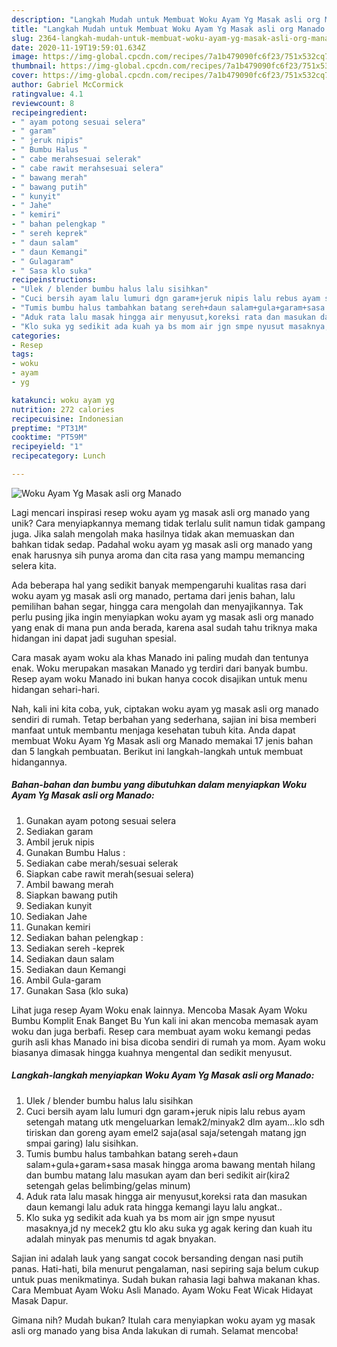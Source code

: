 ```yaml
---
description: "Langkah Mudah untuk Membuat Woku Ayam Yg Masak asli org Manado yang Sempurna"
title: "Langkah Mudah untuk Membuat Woku Ayam Yg Masak asli org Manado yang Sempurna"
slug: 2364-langkah-mudah-untuk-membuat-woku-ayam-yg-masak-asli-org-manado-yang-sempurna
date: 2020-11-19T19:59:01.634Z
image: https://img-global.cpcdn.com/recipes/7a1b479090fc6f23/751x532cq70/woku-ayam-yg-masak-asli-org-manado-foto-resep-utama.jpg
thumbnail: https://img-global.cpcdn.com/recipes/7a1b479090fc6f23/751x532cq70/woku-ayam-yg-masak-asli-org-manado-foto-resep-utama.jpg
cover: https://img-global.cpcdn.com/recipes/7a1b479090fc6f23/751x532cq70/woku-ayam-yg-masak-asli-org-manado-foto-resep-utama.jpg
author: Gabriel McCormick
ratingvalue: 4.1
reviewcount: 8
recipeingredient:
- " ayam potong sesuai selera"
- " garam"
- " jeruk nipis"
- " Bumbu Halus "
- " cabe merahsesuai selerak"
- " cabe rawit merahsesuai selera"
- " bawang merah"
- " bawang putih"
- " kunyit"
- " Jahe"
- " kemiri"
- " bahan pelengkap "
- " sereh keprek"
- " daun salam"
- " daun Kemangi"
- " Gulagaram"
- " Sasa klo suka"
recipeinstructions:
- "Ulek / blender bumbu halus lalu sisihkan"
- "Cuci bersih ayam lalu lumuri dgn garam+jeruk nipis lalu rebus ayam setengah matang utk mengeluarkan lemak2/minyak2 dlm ayam...klo sdh tiriskan dan goreng ayam emel2 saja(asal saja/setengah matang jgn smpai garing) lalu sisihkan."
- "Tumis bumbu halus tambahkan batang sereh+daun salam+gula+garam+sasa masak hingga aroma bawang mentah hilang dan bumbu matang lalu masukan ayam dan beri sedikit air(kira2 setengah gelas belimbing/gelas minum)"
- "Aduk rata lalu masak hingga air menyusut,koreksi rata dan masukan daun kemangi lalu aduk rata hingga kemangi layu lalu angkat.."
- "Klo suka yg sedikit ada kuah ya bs mom air jgn smpe nyusut masaknya,jd ny mecek2 gtu klo aku suka yg agak kering dan kuah itu adalah minyak pas menumis td agak bnyakan."
categories:
- Resep
tags:
- woku
- ayam
- yg

katakunci: woku ayam yg 
nutrition: 272 calories
recipecuisine: Indonesian
preptime: "PT31M"
cooktime: "PT59M"
recipeyield: "1"
recipecategory: Lunch

---
```



![Woku Ayam Yg Masak asli org Manado](https://img-global.cpcdn.com/recipes/7a1b479090fc6f23/751x532cq70/woku-ayam-yg-masak-asli-org-manado-foto-resep-utama.jpg)

Lagi mencari inspirasi resep woku ayam yg masak asli org manado yang unik? Cara menyiapkannya memang tidak terlalu sulit namun tidak gampang juga. Jika salah mengolah maka hasilnya tidak akan memuaskan dan bahkan tidak sedap. Padahal woku ayam yg masak asli org manado yang enak harusnya sih punya aroma dan cita rasa yang mampu memancing selera kita.

Ada beberapa hal yang sedikit banyak mempengaruhi kualitas rasa dari woku ayam yg masak asli org manado, pertama dari jenis bahan, lalu pemilihan bahan segar, hingga cara mengolah dan menyajikannya. Tak perlu pusing jika ingin menyiapkan woku ayam yg masak asli org manado yang enak di mana pun anda berada, karena asal sudah tahu triknya maka hidangan ini dapat jadi suguhan spesial.

Cara masak ayam woku ala khas Manado ini paling mudah dan tentunya enak. Woku merupakan masakan Manado yg terdiri dari banyak bumbu. Resep ayam woku Manado ini bukan hanya cocok disajikan untuk menu hidangan sehari-hari.


Nah, kali ini kita coba, yuk, ciptakan woku ayam yg masak asli org manado sendiri di rumah. Tetap berbahan yang sederhana, sajian ini bisa memberi manfaat untuk membantu menjaga kesehatan tubuh kita. Anda dapat membuat Woku Ayam Yg Masak asli org Manado memakai 17 jenis bahan dan 5 langkah pembuatan. Berikut ini langkah-langkah untuk membuat hidangannya.

<!--inarticleads1-->

##### Bahan-bahan dan bumbu yang dibutuhkan dalam menyiapkan Woku Ayam Yg Masak asli org Manado:

1. Gunakan  ayam potong sesuai selera
1. Sediakan  garam
1. Ambil  jeruk nipis
1. Gunakan  Bumbu Halus :
1. Sediakan  cabe merah/sesuai selerak
1. Siapkan  cabe rawit merah(sesuai selera)
1. Ambil  bawang merah
1. Siapkan  bawang putih
1. Sediakan  kunyit
1. Sediakan  Jahe
1. Gunakan  kemiri
1. Sediakan  bahan pelengkap :
1. Sediakan  sereh -keprek
1. Sediakan  daun salam
1. Sediakan  daun Kemangi
1. Ambil  Gula-garam
1. Gunakan  Sasa (klo suka)


Lihat juga resep Ayam Woku enak lainnya. Mencoba Masak Ayam Woku Bumbu Komplit Enak Banget Bu Yun kali ini akan mencoba memasak ayam woku dan juga berbafi. Resep cara membuat ayam woku kemangi pedas gurih asli khas Manado ini bisa dicoba sendiri di rumah ya mom. Ayam woku biasanya dimasak hingga kuahnya mengental dan sedikit menyusut. 

<!--inarticleads2-->

##### Langkah-langkah menyiapkan Woku Ayam Yg Masak asli org Manado:

1. Ulek / blender bumbu halus lalu sisihkan
1. Cuci bersih ayam lalu lumuri dgn garam+jeruk nipis lalu rebus ayam setengah matang utk mengeluarkan lemak2/minyak2 dlm ayam...klo sdh tiriskan dan goreng ayam emel2 saja(asal saja/setengah matang jgn smpai garing) lalu sisihkan.
1. Tumis bumbu halus tambahkan batang sereh+daun salam+gula+garam+sasa masak hingga aroma bawang mentah hilang dan bumbu matang lalu masukan ayam dan beri sedikit air(kira2 setengah gelas belimbing/gelas minum)
1. Aduk rata lalu masak hingga air menyusut,koreksi rata dan masukan daun kemangi lalu aduk rata hingga kemangi layu lalu angkat..
1. Klo suka yg sedikit ada kuah ya bs mom air jgn smpe nyusut masaknya,jd ny mecek2 gtu klo aku suka yg agak kering dan kuah itu adalah minyak pas menumis td agak bnyakan.


Sajian ini adalah lauk yang sangat cocok bersanding dengan nasi putih panas. Hati-hati, bila menurut pengalaman, nasi sepiring saja belum cukup untuk puas menikmatinya. Sudah bukan rahasia lagi bahwa makanan khas. Cara Membuat Ayam Woku Asli Manado. Ayam Woku Feat Wicak Hidayat Masak Dapur. 

Gimana nih? Mudah bukan? Itulah cara menyiapkan woku ayam yg masak asli org manado yang bisa Anda lakukan di rumah. Selamat mencoba!
